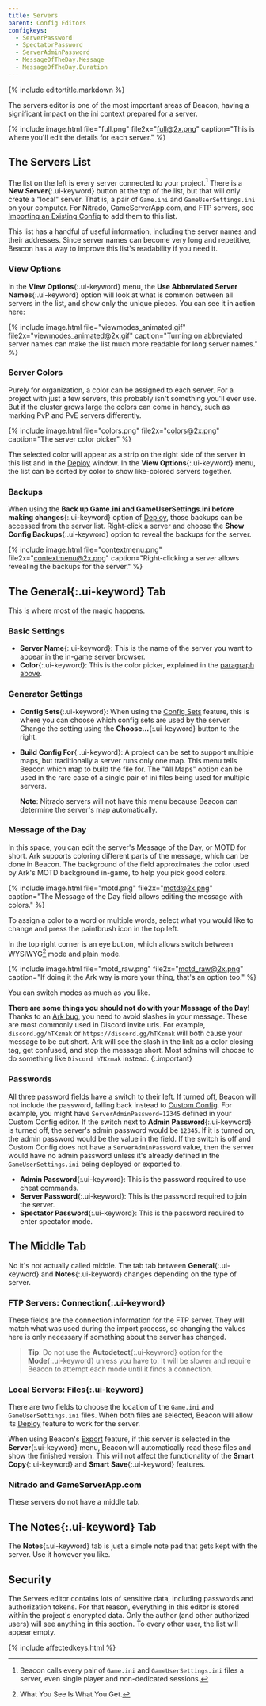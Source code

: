 ```yaml
---
title: Servers
parent: Config Editors
configkeys:
  - ServerPassword
  - SpectatorPassword
  - ServerAdminPassword
  - MessageOfTheDay.Message
  - MessageOfTheDay.Duration
---
```

{% include editortitle.markdown %}

The servers editor is one of the most important areas of Beacon, having a significant impact on the ini context prepared for a server.

{% include image.html file="full.png" file2x="full@2x.png" caption="This is where you'll edit the details for each server." %}

## The Servers List

The list on the left is every server connected to your project.[^1] There is a **New Server**{:.ui-keyword} button at the top of the list, but that will only create a "local" server. That is, a pair of `Game.ini` and `GameUserSettings.ini` on your computer. For Nitrado, GameServerApp.com, and FTP servers, see [Importing an Existing Config](/servers/importing/) to add them to this list.

This list has a handful of useful information, including the server names and their addresses. Since server names can become very long and repetitive, Beacon has a way to improve this list's readability if you need it.

### View Options

In the **View Options**{:.ui-keyword} menu, the **Use Abbreviated Server Names**{:.ui-keyword} option will look at what is common between all servers in the list, and show only the unique pieces. You can see it in action here:

{% include image.html file="viewmodes_animated.gif" file2x="viewmodes_animated@2x.gif" caption="Turning on abbreviated server names can make the list much more readable for long server names." %}

### Server Colors

Purely for organization, a color can be assigned to each server. For a project with just a few servers, this probably isn't something you'll ever use. But if the cluster grows large the colors can come in handy, such as marking PvP and PvE servers differently.

{% include image.html file="colors.png" file2x="colors@2x.png" caption="The server color picker" %}

The selected color will appear as a strip on the right side of the server in this list and in the [Deploy](/servers/deploy) window. In the **View Options**{:.ui-keyword} menu, the list can be sorted by color to show like-colored servers together.

[^1]: Beacon calls every pair of `Game.ini` and `GameUserSettings.ini` files a server, even single player and non-dedicated sessions.

### Backups

When using the **Back up Game.ini and GameUserSettings.ini before making changes**{:.ui-keyword} option of [Deploy](/servers/deploy/), those backups can be accessed from the server list. Right-click a server and choose the **Show Config Backups**{:.ui-keyword} option to reveal the backups for the server.

{% include image.html file="contextmenu.png" file2x="contextmenu@2x.png" caption="Right-clicking a server allows revealing the backups for the server." %}

## The **General**{:.ui-keyword} Tab

This is where most of the magic happens.

### Basic Settings

- **Server Name**{:.ui-keyword}: This is the name of the server you want to appear in the in-game server browser.
- **Color**{:.ui-keyword}: This is the color picker, explained in the [paragraph above](#server-colors).

### Generator Settings

- **Config Sets**{:.ui-keyword}: When using the [Config Sets](/core/configsets/) feature, this is where you can choose which config sets are used by the server. Change the setting using the **Choose…**{:.ui-keyword} button to the right.
- **Build Config For**{:.ui-keyword}: A project can be set to support multiple maps, but traditionally a server runs only one map. This menu tells Beacon which map to build the file for. The "All Maps" option can be used in the rare case of a single pair of ini files being used for multiple servers.
  
  **Note**: Nitrado servers will not have this menu because Beacon can determine the server's map automatically.

### Message of the Day

In this space, you can edit the server's Message of the Day, or MOTD for short. Ark supports coloring different parts of the message, which can be done in Beacon. The background of the field approximates the color used by Ark's MOTD background in-game, to help you pick good colors.

{% include image.html file="motd.png" file2x="motd@2x.png" caption="The Message of the Day field allows editing the message with colors." %}

To assign a color to a word or multiple words, select what you would like to change and press the paintbrush icon in the top left.

In the top right corner is an eye button, which allows switch between WYSIWYG[^2] mode and plain mode.

{% include image.html file="motd_raw.png" file2x="motd_raw@2x.png" caption="If doing it the Ark way is more your thing, that's an option too." %}

You can switch modes as much as you like.

**There are some things you should not do with your Message of the Day!** Thanks to an [Ark bug](https://usebeacon.app/blog/motd_bug), you need to avoid slashes in your message. These are most commonly used in Discord invite urls. For example, `discord.gg/hTKzmak` or `https://discord.gg/hTKzmak` will both cause your message to be cut short. Ark will see the slash in the link as a color closing tag, get confused, and stop the message short. Most admins will choose to do something like `Discord hTKzmak` instead.
{:.important}

[^2]: What You See Is What You Get.

### Passwords

All three password fields have a switch to their left. If turned off, Beacon will not include the password, falling back instead to [Custom Config](/configs/customcontent/). For example, you might have `ServerAdminPassword=12345` defined in your Custom Config editor. If the switch next to **Admin Password**{:.ui-keyword} is turned off, the server's admin password would be `12345`. If it is turned on, the admin password would be the value in the field. If the switch is off and Custom Config does not have a `ServerAdminPassword` value, then the server would have no admin password unless it's already defined in the `GameUserSettings.ini` being deployed or exported to.

- **Admin Password**{:.ui-keyword}: This is the password required to use cheat commands.
- **Server Password**{:.ui-keyword}: This is the password required to join the server.
- **Spectator Password**{:.ui-keyword}: This is the password required to enter spectator mode.

## The Middle Tab

No it's not actually called middle. The tab tab between **General**{:.ui-keyword} and **Notes**{:.ui-keyword} changes depending on the type of server.

### FTP Servers: **Connection**{:.ui-keyword}

These fields are the connection information for the FTP server. They will match what was used during the import process, so changing the values here is only necessary if something about the server has changed.

> **Tip**: Do not use the **Autodetect**{:.ui-keyword} option for the **Mode**{:.ui-keyword} unless you have to. It will be slower and require Beacon to attempt each mode until it finds a connection.

### Local Servers: **Files**{:.ui-keyword}

There are two fields to choose the location of the `Game.ini` and `GameUserSettings.ini` files. When both files are selected, Beacon will allow its [Deploy](/servers/deploy/) feature to work for the server.

When using Beacon's [Export](/servers/exporting/) feature, if this server is selected in the **Server**{:.ui-keyword} menu, Beacon will automatically read these files and show the finished version. This will not affect the functionality of the **Smart Copy**{:.ui-keyword} and **Smart Save**{:.ui-keyword} features.

### Nitrado and GameServerApp.com

These servers do not have a middle tab.

## The **Notes**{:.ui-keyword} Tab

The **Notes**{:.ui-keyword} tab is just a simple note pad that gets kept with the server. Use it however you like.

## Security

The Servers editor contains lots of sensitive data, including passwords and authorization tokens. For that reason, everything in this editor is stored within the project's encrypted data. Only the author (and other authorized users) will see anything in this section. To every other user, the list will appear empty.

{% include affectedkeys.html %}